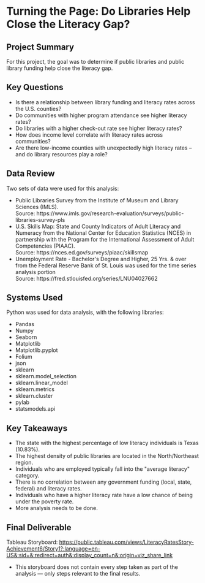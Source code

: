 # Turning the Page: Do Libraries Help Close the Literacy Gap? 

## Project Summary
For this project, the goal was to determine if public libraries and public library funding help close the literacy gap. 

## Key Questions
<ul>
  <li>Is there a relationship between library funding and literacy rates across the U.S. counties?</li>
  <li>Do communities with higher program attendance see higher literacy rates?</li>
  <li>Do libraries with a higher check-out rate see higher literacy rates?</li>
  <li>How does income level correlate with literacy rates across communities?</li>
  <li>Are there low-income counties with unexpectedly high literacy rates – and do library resources play a role?</li>
</ul>

## Data Review
Two sets of data were used for this analysis: 
<ul>
  <li>Public Libraries Survey from the Institute of Museum and Library Sciences (IMLS).</li>
  Source: https://www.imls.gov/research-evaluation/surveys/public-libraries-survey-pls
  <li>U.S. Skills Map: State and County Indicators of Adult Literacy and Numeracy from the National Center for Education Statistics (NCES) in partnership with the Program for the International Assessment of Adult Competencies (PIAAC).</li>
  Source: https://nces.ed.gov/surveys/piaac/skillsmap
  <li>Unemployment Rate - Bachelor's Degree and Higher, 25 Yrs. & over from the Federal Reserve Bank of St. Louis was used for the time series analysis portion</li>
  Source: https://fred.stlouisfed.org/series/LNU04027662
</ul>

## Systems Used
Python was used for data analysis, with the following libraries: 
<ul>
  <li>Pandas</li>
  <li>Numpy</li>
  <li>Seaborn</li>
  <li>Matplotlib</li>
  <li>Matplotlib.pyplot</li>
  <li>Folium</li>
  <li>json</li>
  <li>sklearn</li>
  <li>sklearn.model_selection</li>
  <li>sklearn.linear_model</li>
  <li>sklearn.metrics</li>
  <li>sklearn.cluster</li>
  <li>pylab</li>
  <li>statsmodels.api</li>
</ul>

## Key Takeaways
<ul>
  <li>The state with the highest percentage of low literacy individuals is Texas (10.83%).</li>
  <li>The highest density of public libraries are located in the North/Northeast region.</li>
  <li>Individuals who are employed typically fall into the "average literacy" category.</li>
  <li>There is no correlation between any government funding (local, state, federal) and literacy rates.</li>
  <li>Individuals who have a higher literacy rate have a low chance of being under the poverty rate.</li>
  <li>More analysis needs to be done.</li>
</ul>

## Final Deliverable
Tableau Storyboard: https://public.tableau.com/views/LiteracyRatesStory-Achievement6/Story1?:language=en-US&:sid=&:redirect=auth&:display_count=n&:origin=viz_share_link
<ul>
  <li>This storyboard does not contain every step taken as part of the analysis — only steps relevant to the final results.</li>
</ul>

